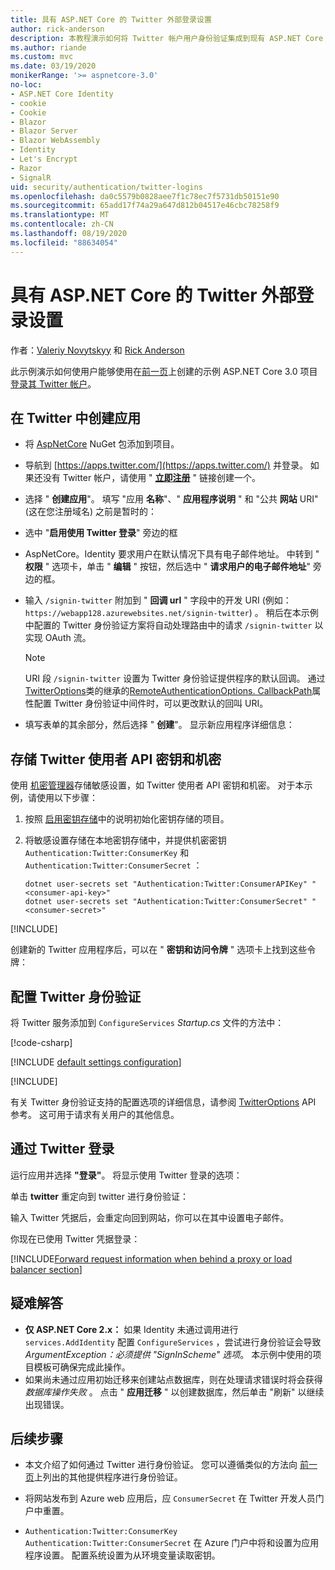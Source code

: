 ```yaml
---
title: 具有 ASP.NET Core 的 Twitter 外部登录设置
author: rick-anderson
description: 本教程演示如何将 Twitter 帐户用户身份验证集成到现有 ASP.NET Core 应用。
ms.author: riande
ms.custom: mvc
ms.date: 03/19/2020
monikerRange: '>= aspnetcore-3.0'
no-loc:
- ASP.NET Core Identity
- cookie
- Cookie
- Blazor
- Blazor Server
- Blazor WebAssembly
- Identity
- Let's Encrypt
- Razor
- SignalR
uid: security/authentication/twitter-logins
ms.openlocfilehash: da0c5579b0828aee7f1c78ec7f5731db50151e90
ms.sourcegitcommit: 65add17f74a29a647d812b04517e46cbc78258f9
ms.translationtype: MT
ms.contentlocale: zh-CN
ms.lasthandoff: 08/19/2020
ms.locfileid: "88634054"
---
```

# <a name="twitter-external-sign-in-setup-with-aspnet-core"></a>具有 ASP.NET Core 的 Twitter 外部登录设置

作者：[Valeriy Novytskyy](https://github.com/01binary) 和 [Rick Anderson](https://twitter.com/RickAndMSFT)

此示例演示如何使用户能够使用在[前一页](xref:security/authentication/social/index)上创建的示例 ASP.NET Core 3.0 项目[登录其 Twitter 帐户](https://dev.twitter.com/web/sign-in/desktop-browser)。

## <a name="create-the-app-in-twitter"></a>在 Twitter 中创建应用

* 将 [AspNetCore](https://www.nuget.org/packages/Microsoft.AspNetCore.Authentication.Twitter/3.0.0) NuGet 包添加到项目。

* 导航到 [https://apps.twitter.com/](https://apps.twitter.com/) 并登录。 如果还没有 Twitter 帐户，请使用 " **[立即注册](https://twitter.com/signup)** " 链接创建一个。

* 选择 " **创建应用**"。 填写 "应用 **名称**"、" **应用程序说明** " 和 "公共 **网站** URI" (这在您注册域名) 之前是暂时的：

* 选中 "**启用使用 Twitter 登录**" 旁边的框

* AspNetCore。Identity 要求用户在默认情况下具有电子邮件地址。 中转到 " **权限** " 选项卡，单击 " **编辑** " 按钮，然后选中 " **请求用户的电子邮件地址**" 旁边的框。

* 输入 `/signin-twitter` 附加到 " **回调 url** " 字段中的开发 URI (例如： `https://webapp128.azurewebsites.net/signin-twitter`) 。 稍后在本示例中配置的 Twitter 身份验证方案将自动处理路由中的请求 `/signin-twitter` 以实现 OAuth 流。

  > [!NOTE]
  > URI 段 `/signin-twitter` 设置为 Twitter 身份验证提供程序的默认回调。 通过[TwitterOptions](/dotnet/api/microsoft.aspnetcore.authentication.twitter.twitteroptions)类的继承的[RemoteAuthenticationOptions. CallbackPath](/dotnet/api/microsoft.aspnetcore.authentication.remoteauthenticationoptions.callbackpath)属性配置 Twitter 身份验证中间件时，可以更改默认的回叫 URI。

* 填写表单的其余部分，然后选择 " **创建**"。 显示新应用程序详细信息：

## <a name="store-the-twitter-consumer-api-key-and-secret"></a>存储 Twitter 使用者 API 密钥和机密

使用 [机密管理器](xref:security/app-secrets)存储敏感设置，如 Twitter 使用者 API 密钥和机密。 对于本示例，请使用以下步骤：

1. 按照 [启用密钥存储](xref:security/app-secrets#enable-secret-storage)中的说明初始化密钥存储的项目。
1. 将敏感设置存储在本地密钥存储中，并提供机密密钥 `Authentication:Twitter:ConsumerKey` 和 `Authentication:Twitter:ConsumerSecret` ：

    ```dotnetcli
    dotnet user-secrets set "Authentication:Twitter:ConsumerAPIKey" "<consumer-api-key>"
    dotnet user-secrets set "Authentication:Twitter:ConsumerSecret" "<consumer-secret>"
    ```

[!INCLUDE[](~/includes/environmentVarableColon.md)]

创建新的 Twitter 应用程序后，可以在 " **密钥和访问令牌** " 选项卡上找到这些令牌：

## <a name="configure-twitter-authentication"></a>配置 Twitter 身份验证

将 Twitter 服务添加到 `ConfigureServices` *Startup.cs* 文件的方法中：

[!code-csharp[](~/security/authentication/social/social-code/3.x/StartupTwitter3x.cs?name=snippet&highlight=10-15)]

[!INCLUDE [default settings configuration](includes/default-settings.md)]

[!INCLUDE[](includes/chain-auth-providers.md)]

有关 Twitter 身份验证支持的配置选项的详细信息，请参阅 [TwitterOptions](/dotnet/api/microsoft.aspnetcore.builder.twitteroptions) API 参考。 这可用于请求有关用户的其他信息。

## <a name="sign-in-with-twitter"></a>通过 Twitter 登录

运行应用并选择 **"登录"**。 将显示使用 Twitter 登录的选项：

单击 **twitter** 重定向到 twitter 进行身份验证：

输入 Twitter 凭据后，会重定向回到网站，你可以在其中设置电子邮件。

你现在已使用 Twitter 凭据登录：

[!INCLUDE[Forward request information when behind a proxy or load balancer section](includes/forwarded-headers-middleware.md)]

<!-- 
### React to cancel Authorize External sign-in
Twitter doesn't support AccessDeniedPath
Rather in the twitter setup, you can provide an External sign-in homepage. The external sign-in homepage doesn't support localhost. Tested with https://cors3.azurewebsites.net/ and that works.
-->

## <a name="troubleshooting"></a>疑难解答

* **仅 ASP.NET Core 2.x：** 如果 Identity 未通过调用进行 `services.AddIdentity` 配置 `ConfigureServices` ，尝试进行身份验证会导致 *ArgumentException：必须提供 "SignInScheme" 选项*。 本示例中使用的项目模板可确保完成此操作。
* 如果尚未通过应用初始迁移来创建站点数据库，则在处理请求错误时将会获得 *数据库操作失败* 。 点击 " **应用迁移** " 以创建数据库，然后单击 "刷新" 以继续出现错误。

## <a name="next-steps"></a>后续步骤

* 本文介绍了如何通过 Twitter 进行身份验证。 您可以遵循类似的方法向 [前一页](xref:security/authentication/social/index)上列出的其他提供程序进行身份验证。

* 将网站发布到 Azure web 应用后，应 `ConsumerSecret` 在 Twitter 开发人员门户中重置。

* `Authentication:Twitter:ConsumerKey` `Authentication:Twitter:ConsumerSecret` 在 Azure 门户中将和设置为应用程序设置。 配置系统设置为从环境变量读取密钥。
